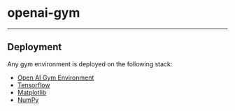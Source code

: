 # openai-gym

---

## Deployment
Any gym environment is deployed on the following stack:
* [Open AI Gym Environment](https://gym.openai.com/docs/)
* [Tensorflow](https://www.tensorflow.org/install/)
* [Matplotlib](https://matplotlib.org/users/installing.html)
* [NumPy](http://www.numpy.org/)